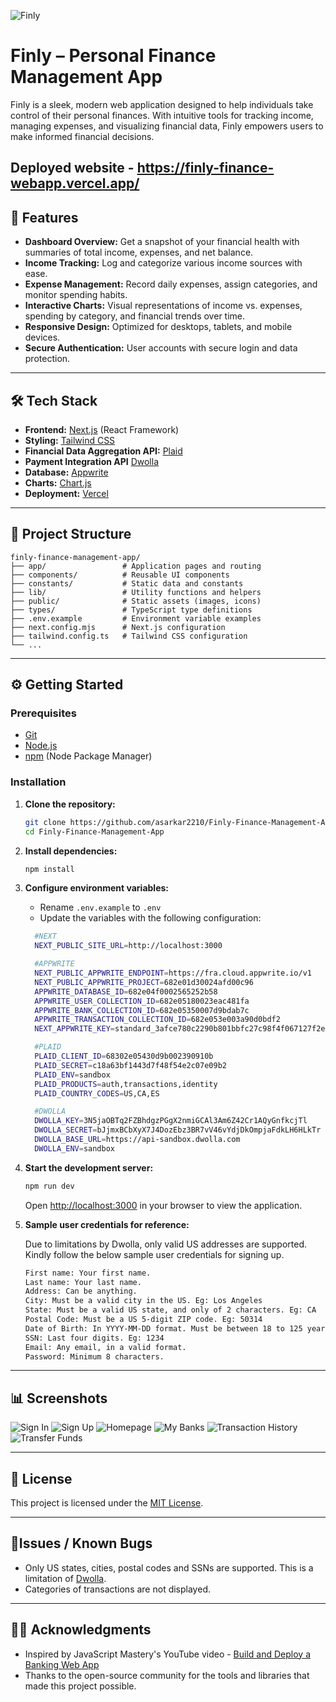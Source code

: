 
![Finly](https://github.com/user-attachments/assets/cfa7fe5e-df10-49e9-b04d-195dbbd213bc)

# Finly – Personal Finance Management App

Finly is a sleek, modern web application designed to help individuals take control of their personal finances. With intuitive tools for tracking income, managing expenses, and visualizing financial data, Finly empowers users to make informed financial decisions.

Deployed website - https://finly-finance-webapp.vercel.app/
---

## 🚀 Features

- **Dashboard Overview:** Get a snapshot of your financial health with summaries of total income, expenses, and net balance.
- **Income Tracking:** Log and categorize various income sources with ease.
- **Expense Management:** Record daily expenses, assign categories, and monitor spending habits.
- **Interactive Charts:** Visual representations of income vs. expenses, spending by category, and financial trends over time.
- **Responsive Design:** Optimized for desktops, tablets, and mobile devices.
- **Secure Authentication:** User accounts with secure login and data protection.

---

## 🛠️ Tech Stack

- **Frontend:** [Next.js](https://nextjs.org/) (React Framework)
- **Styling:** [Tailwind CSS](https://tailwindcss.com/)
- **Financial Data Aggregation API:** [Plaid](https://plaid.com/docs/)
- **Payment Integration API** [Dwolla](https://developers.dwolla.com/docs/balance/api-reference/api-fundamentals)
- **Database:** [Appwrite](https://appwrite.io/docs)
- **Charts:** [Chart.js](https://www.chartjs.org/)
- **Deployment:** [Vercel](https://vercel.com/)

---

## 📂 Project Structure

```
finly-finance-management-app/
├── app/                 # Application pages and routing
├── components/          # Reusable UI components
├── constants/           # Static data and constants
├── lib/                 # Utility functions and helpers
├── public/              # Static assets (images, icons)
├── types/               # TypeScript type definitions
├── .env.example         # Environment variable examples
├── next.config.mjs      # Next.js configuration
├── tailwind.config.ts   # Tailwind CSS configuration
└── ...
```

---

## ⚙️ Getting Started

### Prerequisites

- [Git](https://git-scm.com/)
- [Node.js](https://nodejs.org/en)
- [npm](https://www.npmjs.com/) (Node Package Manager)

### Installation

1. **Clone the repository:**

   ```bash
   git clone https://github.com/asarkar2210/Finly-Finance-Management-App.git
   cd Finly-Finance-Management-App
   ```

2. **Install dependencies:**

   ```bash
   npm install
   ```

3. **Configure environment variables:**

   - Rename `.env.example` to `.env`
   - Update the variables with the following configuration:

   
    ```bash
      #NEXT
      NEXT_PUBLIC_SITE_URL=http://localhost:3000

      #APPWRITE
      NEXT_PUBLIC_APPWRITE_ENDPOINT=https://fra.cloud.appwrite.io/v1
      NEXT_PUBLIC_APPWRITE_PROJECT=682e01d30024afd00c96
      APPWRITE_DATABASE_ID=682e04f0002565252b58
      APPWRITE_USER_COLLECTION_ID=682e05180023eac481fa
      APPWRITE_BANK_COLLECTION_ID=682e05350007d9bdab7c
      APPWRITE_TRANSACTION_COLLECTION_ID=682e053e003a90d0bdf2
      NEXT_APPWRITE_KEY=standard_3afce780c2290b801bbfc27c98f4f067127f2e408da6ffd4fc46b94880e0f08a3d6d0afafffcbea68720a18cfda2116311b351e40934919fa86db529cbb90ab1d25f5edc3bbb8abec57cf93e70d3adeb3b82e9f0f56f7e24eaeab81f69480fc94c3ff42195aa5f2f85f0cba846b4eb770bb9b7dd9e855078382589c44251d92b

      #PLAID
      PLAID_CLIENT_ID=68302e05430d9b002390910b
      PLAID_SECRET=c18a63bf1443d7f48f54e2c07e09b2
      PLAID_ENV=sandbox
      PLAID_PRODUCTS=auth,transactions,identity
      PLAID_COUNTRY_CODES=US,CA,ES

      #DWOLLA
      DWOLLA_KEY=3N5jaOBTq2FZBhdgzPGgX2nmiGCAl3Am6Z42Cr1AQyGnfkcjTl
      DWOLLA_SECRET=bJjmxBCbXyX7J4DozEbz3BR7vV46vYdjDkOmpjaFdkLH6HLkTr
      DWOLLA_BASE_URL=https://api-sandbox.dwolla.com
      DWOLLA_ENV=sandbox
    ```

4. **Start the development server:**

   ```bash
   npm run dev
   ```

   Open [http://localhost:3000](http://localhost:3000) in your browser to view the application.

5. **Sample user credentials for reference:**

   Due to limitations by Dwolla, only valid US addresses are supported. Kindly follow the below sample user credentials for signing up. 

   ```bash
   First name: Your first name.
   Last name: Your last name.
   Address: Can be anything.
   City: Must be a valid city in the US. Eg: Los Angeles
   State: Must be a valid US state, and only of 2 characters. Eg: CA
   Postal Code: Must be a US 5-digit ZIP code. Eg: 50314
   Date of Birth: In YYYY-MM-DD format. Must be between 18 to 125 years old at the time of submission.
   SSN: Last four digits. Eg: 1234
   Email: Any email, in a valid format.
   Password: Minimum 8 characters.
   ```
---

## 📊 Screenshots

![Sign In](https://github.com/user-attachments/assets/8dab0634-a541-4658-80ce-61db3733a00b) 
![Sign Up](https://github.com/user-attachments/assets/09fc62cd-4b7e-469e-99fb-e9fec7e491cd)
![Homepage](https://github.com/user-attachments/assets/5e304d3e-1389-497c-b49a-c021c665365f)
![My Banks](https://github.com/user-attachments/assets/1e39046a-8af4-4180-9379-d790a9eb4bda)
![Transaction History](https://github.com/user-attachments/assets/0dba4fe3-5444-4f1f-abc4-cc3969044c63)
![Transfer Funds](https://github.com/user-attachments/assets/720194a3-f715-4c05-91a4-c4b51001e0cb)

---

## 📄 License

This project is licensed under the [MIT License](LICENSE).

---

## 🐞Issues / Known Bugs

- Only US states, cities, postal codes and SSNs are supported. This is a limitation of [Dwolla](https://developers.dwolla.com/docs/balance/api-reference/customers/create#verified-personal-customer---request-parameters).
- Categories of transactions are not displayed.

---

## 🙋‍♂️ Acknowledgments

- Inspired by JavaScript Mastery's YouTube video - [Build and Deploy a Banking Web App](https://youtu.be/PuOVqP_cjkE?si=dHcZjXmIbqCDVfEO)
- Thanks to the open-source community for the tools and libraries that made this project possible.
